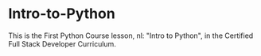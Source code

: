 # Intro-to-Python
This is the First Python Course lesson, nl: "Intro to Python", in the Certified Full Stack Developer Curriculum.